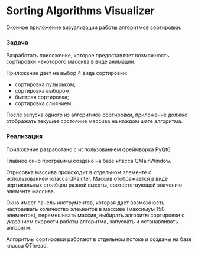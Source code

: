 # Sorting Algorithms Visualizer
Оконное приложение визуализации работы алгоритмов сортировки.

### Задача
Разработать приложение, которое предоставляет возможность сортировки некоторого массива в виде анимации. 

Приложение дает на выбор 4 вида сортировки:
* сортировка пузырьком;
* сортировка выбором;
* быстрая сортировка;
* сортировка слиянием.

После запуска одного из алгоритмов сортировки, приложение должно отображать текущее состояние массива на каждом шаге алгоритма.

### Реализация
Приложение разработано с использованием фреймворка PyQt6.

Главное окно программы создано на базе класса QMainWindow. 

Отрисовка массива происходит в отдельном элементе с использованием класса QPainter. Массив отображается в виде вертикальных столбцов разной высоты, соответствующей значению элемента массива.

Окно имеет панель инструментов, которая дает возможность настраивать количество элементов в массиве (максимум 150 элементов), перемешивать массив, выбирать алгоритм сортировки с указанием скорости работы алгоритма, запускать и останавливать алгоритм.

Алгоритмы сортировки работают в отдельном потоке и созданы на базе класса QThread.